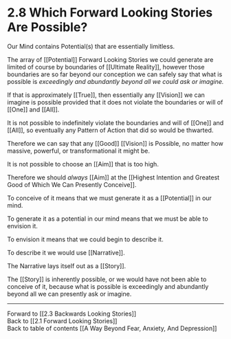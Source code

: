 # 2.8 Which Forward Looking Stories Are Possible?

Our Mind contains Potential(s) that are essentially limitless. 

The array of [[Potential]] Forward Looking Stories we could generate are limited of course by boundaries of [[Ultimate Reality]], however those boundaries are so far beyond our conception we can safely say that what is possible is _exceedingly and abundantly beyond all we could ask or imagine._  

If that is approximately [[True]], then essentially any [[Vision]] we can imagine is possible provided that it does not violate the boundaries or will of [[One]] and [[All]]. 

It is not possible to indefinitely violate the boundaries and will of [[One]] and [[All]], so eventually any Pattern of Action that did so would be thwarted. 

Therefore we can say that any [[Good]] [[Vision]] is Possible, no matter how massive, powerful, or transformational it might be. 

It is not possible to choose an [[Aim]] that is too high. 

Therefore we should _always_ [[Aim]] at the [[Highest Intention and Greatest Good of Which We Can Presently Conceive]].  

To conceive of it means that we must generate it as a [[Potential]] in our mind.  

To generate it as a potential in our mind means that we must be able to envision it. 

To envision it means that we could begin to describe it. 

To describe it we would use [[Narrative]]. 

The Narrative lays itself out as a [[Story]]. 

The [[Story]] is inherently possible, or we would have not been able to conceive of it, because what is possible is exceedingly and abundantly beyond all we can presently ask or imagine. 

___

Forward to [[2.3 Backwards Looking Stories]]          
Back to [[2.1 Forward Looking Stories]]        
Back to table of contents [[A Way Beyond Fear, Anxiety, And Depression]]    

